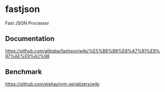fastjson
========

Fast JSON Processor

Documentation
--------
https://github.com/alibaba/fastjson/wiki/%E5%B8%B8%E8%A7%81%E9%97%AE%E9%A2%98

Benchmark
--------
https://github.com/eishay/jvm-serializers/wiki
